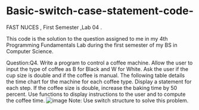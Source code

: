# Basic-switch-case-statement-code-
FAST NUCES , First Semester ,Lab 04 .

This code is the solution to the question assigned to me in my 4th Programming Fundamentals Lab during the first semester of my BS in Computer Science.

Question:Q4. Write a program to control a coffee machine. Allow the user to input the type of coffee as B for
Black and W for White. Ask the user if the cup size is double and if the coffee is manual. The following
table details the time chart for the machine for each coffee type. Display a statement for each step. If
the coffee size is double, increase the baking time by 50 percent. Use functions to display instructions to
the user and to compute the coffee time.
![image](https://github.com/user-attachments/assets/f9b897cf-8a8d-4433-a0b0-e9e77c20c353)
Note: Use switch structure to solve this problem.

